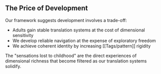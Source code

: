 ## The Price of Development

Our framework suggests development involves a trade-off:

- Adults gain stable translation systems at the cost of dimensional sensitivity
- We develop reliable navigation at the expense of exploratory freedom
- We achieve coherent identity by increasing [[Tags/pattern]] rigidity

The "sensations lost to childhood" are the direct experiences of dimensional richness that become filtered as our translation systems solidify.